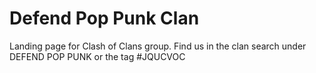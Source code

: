 # Defend Pop Punk Clan
Landing page for Clash of Clans group. 
Find us in the clan search under DEFEND POP PUNK or the tag #JQUCVOC